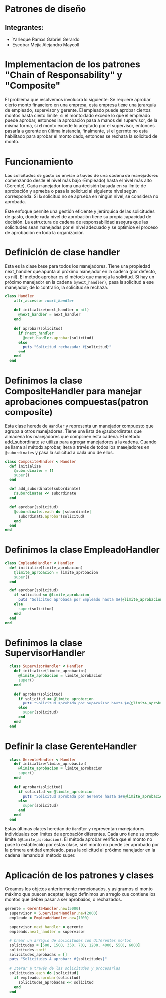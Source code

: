 # Patrones de diseño
## Integrantes:
- Yarleque Ramos Gabriel Gerardo
- Escobar Mejia Alejandro Maycoll
# Implementacion de los patrones "Chain of Responsability" y "Composite"
El problema que resolvemos involucra lo siguiente:
Se requiere aprobar cierto monto financiero en una empresa, esta empresa tiene una jerarquía de empleado, supervisor y gerente.
El empleado puede aprobar ciertos montos hasta cierto límite, si el monto dado excede lo que el empleado puede aprobar, entonces la aprobación pasa a manos
del supervisor, de la misma forma, si el monto excede lo aceptado por el supervisor, entonces pasaría a gerente en última instancia, finalmente, si el gerente no esta habilitado para
aprobar el monto dado, entonces se rechaza la solicitud de monto.
# Funcionamiento

Las solicitudes de gasto se envían a través de una cadena de manejadores comenzando desde el nivel más bajo (Empleado) hasta el nivel más alto (Gerente). 
Cada manejador toma una decisión basada en su límite de aprobación y aprueba o pasa la solicitud al siguiente nivel según corresponda. 
Si la solicitud no se aprueba en ningún nivel, se considera no aprobada.

Este enfoque permite una gestión eficiente y jerárquica de las solicitudes de gasto, 
donde cada nivel de aprobación tiene su propia capacidad de decisión. 
La estructura de cadena de responsabilidad asegura que las solicitudes sean manejadas por el nivel adecuado y se optimice el proceso de aprobación en toda la organización.

# Definición de clase handler
Esta es la clase base para todos los manejadores. 
Tiene una propiedad next_handler que apunta al próximo manejador en la cadena (por defecto, es nil). 
El método aprobar es el método que maneja la solicitud. Si hay un próximo manejador en la cadena `(@next_handler)`, pasa la solicitud a ese manejador; de lo contrario, la solicitud se rechaza.
```ruby
class Handler
    attr_accessor :next_handler
  
    def initialize(next_handler = nil)
      @next_handler = next_handler
    end
  
    def aprobar(solicitud)
      if @next_handler
        @next_handler.aprobar(solicitud)
      else
        puts "Solicitud rechazada: #{solicitud}"
      end
    end
  end
  ```
  # Definimos la clase CompositeHandler para manejar aprobaciones compuestas(patron composite)
  Esta clase hereda de `Handler` y representa un manejador compuesto que agrupa a otros manejadores. Tiene una lista de @subordinates que almacena los manejadores que componen esta cadena. 
  El método add_subordinate se utiliza para agregar manejadores a la cadena. 
  Cuando se llama al método aprobar, itera a través de todos los manejadores en `@subordinates` y pasa la solicitud a cada uno de ellos.
  ```ruby
  class CompositeHandler < Handler
    def initialize
      @subordinates = []
      super()
    end
  
    def add_subordinate(subordinate)
      @subordinates << subordinate
    end
  
    def aprobar(solicitud)
      @subordinates.each do |subordinate|
        subordinate.aprobar(solicitud)
      end
    end
  end
  ```
  # Definimos la clase EmpleadoHandler
  ```ruby
  class EmpleadoHandler < Handler
    def initialize(limite_aprobacion)
      @limite_aprobacion = limite_aprobacion
      super()
    end
  
    def aprobar(solicitud)
      if solicitud <= @limite_aprobacion
        puts "Solicitud aprobada por Empleado hasta $#{@limite_aprobacion}: #{solicitud}"
      else
        super(solicitud)
      end
    end
  end
  ```
  # Definimos la clase SupervisorHandler
```ruby
  class SupervisorHandler < Handler
    def initialize(limite_aprobacion)
      @limite_aprobacion = limite_aprobacion
      super()
    end
  
    def aprobar(solicitud)
      if solicitud <= @limite_aprobacion
        puts "Solicitud aprobada por Supervisor hasta $#{@limite_aprobacion}: #{solicitud}"
      else
        super(solicitud)
      end
    end
  end
  ```
  # Definir la clase GerenteHandler
```ruby
  class GerenteHandler < Handler
    def initialize(limite_aprobacion)
      @limite_aprobacion = limite_aprobacion
      super()
    end
  
    def aprobar(solicitud)
      if solicitud <= @limite_aprobacion
        puts "Solicitud aprobada por Gerente hasta $#{@limite_aprobacion}: #{solicitud}"
      else
        super(solicitud)
      end
    end
  end
```
Estas últimas clases heredan de `Handler` y representan manejadores individuales con límites de aprobación diferentes. 
Cada uno tiene su propio límite `(@limite_aprobacion)`. El método aprobar verifica que el monto no pase lo establecido por estas clase, si el monto no puede ser aprobado por la primera entidad empleado,
pasa la solicitud al próximo manejador en la cadena llamando al método super. 
# Aplicación de los patrones y clases 
Creamos los objetos anteriormente mencionados, y asignamos el monto máximo que pueden aceptar, luego definimos un arreglo que contiene los montos que deben pasar a ser aprobados, o rechazados.
```ruby
gerente = GerenteHandler.new(5000)
  supervisor = SupervisorHandler.new(2000)
  empleado = EmpleadoHandler.new(1000)
  
  supervisor.next_handler = gerente
  empleado.next_handler = supervisor
  
  # Crear un arreglo de solicitudes con diferentes montos
  solicitudes = [500, 1500, 350, 700, 1200, 4000, 5500, 6000]
  solicitudes.sort!
  solicitudes_aprobadas = []
  puts "Solicitudes A aprobar: #{solicitudes}"
  
  # Iterar a través de las solicitudes y procesarlas
  solicitudes.each do |solicitud|
    if empleado.aprobar(solicitud)
      solicitudes_aprobadas << solicitud
    end
  end
```
